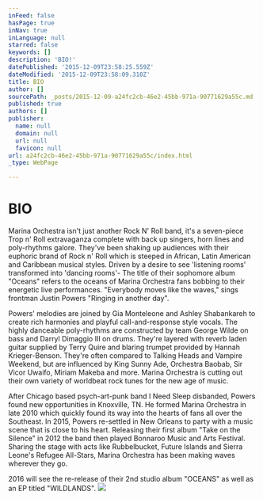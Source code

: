 ```yaml
---
inFeed: false
hasPage: true
inNav: true
inLanguage: null
starred: false
keywords: []
description: 'BIO!'
datePublished: '2015-12-09T23:58:25.559Z'
dateModified: '2015-12-09T23:58:09.310Z'
title: BIO
author: []
sourcePath: _posts/2015-12-09-a24fc2cb-46e2-45bb-971a-90771629a55c.md
published: true
authors: []
publisher:
  name: null
  domain: null
  url: null
  favicon: null
url: a24fc2cb-46e2-45bb-971a-90771629a55c/index.html
_type: WebPage

---
```

# **BIO**

Marina Orchestra isn't just another Rock N' Roll band, it's a seven-piece Trop n' Roll extravaganza complete with back up singers, horn lines and poly-rhythms galore. They've been shaking up audiences with their euphoric brand of Rock n' Roll which is steeped in African, Latin American and Caribbean musical styles. Driven by a desire to see 'listening rooms' transformed into 'dancing rooms'- The title of their sophomore album "Oceans" refers to the oceans of Marina Orchestra fans bobbing to their energetic live performances. "Everybody moves like the waves," sings frontman Justin Powers "Ringing in another day".

Powers' melodies are joined by Gia Monteleone and Ashley Shabankareh to create rich harmonies and playful call-and-response style vocals. The highly danceable poly-rhythms are constructed by team George Wilde on bass and Darryl Dimaggio III on drums. They're layered with reverb laden guitar supplied by Terry Quire and blaring trumpet provided by Hannah Krieger-Benson. They're often compared to Talking Heads and Vampire Weekend, but are influenced by King Sunny Ade, Orchestra Baobab, Sir Vicor Uwaifo, Miriam Makeba and more. Marina Orchestra is cutting out their own variety of worldbeat rock tunes for the new age of music. 

After Chicago based psych-art-punk band I Need Sleep disbanded, Powers found new opportunities in Knoxville, TN. He formed Marina Orchestra in late 2010 which quickly found its way into the hearts of fans all over the Southeast. In 2015, Powers re-settled in New Orleans to party with a music scene that is close to his heart. Releasing their first album "Take on the Silence" in 2012 the band then played Bonnaroo Music and Arts Festival.  Sharing the stage with acts like Rubbelbucket, Future Islands and Sierra Leone's Refugee All-Stars, Marina Orchestra has been making waves wherever they go. 

2016 will see the re-release of their 2nd studio album "OCEANS" as well as an EP titled "WILDLANDS".
![](https://the-grid-user-content.s3-us-west-2.amazonaws.com/5c2f3a74-9724-46d6-a6a6-ef7a0b1bbe0a.jpg)